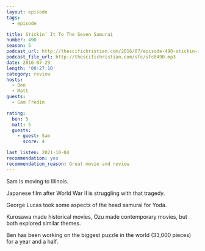 ```yaml
---
layout: episode
tags:
  - episode

title: Stickin’ It To The Seven Samurai
number: 490
season: 5
podcast_url: http://thescifichristian.com/2016/07/episode-490-stickin-it-to-the-seven-samurai/
podcast_file_url: http://thescifichristian.com/sfc/sfc0490.mp3
date: 2016-07-29
length: '00:27:10'
category: review
hosts:
  - Ben
  - Matt
guests:
  - Sam Fredin

rating:
  ben: 5
  matt: 5
  guests:
    - guest: Sam
      score: 4

last_listen: 2021-10-04
recommendation: yes
recommendation_reason: Great movie and review
---
```


Sam is moving to Illinois.

Japanese film after World War II is struggling with that tragedy.

George Lucas took some aspects of the head samurai for Yoda.

Kurosawa made historical movies, Ozu made contemporary movies, but both explored similar themes.

Ben has been working on the biggest puzzle in the world (33,000 pieces) for a year and a half.